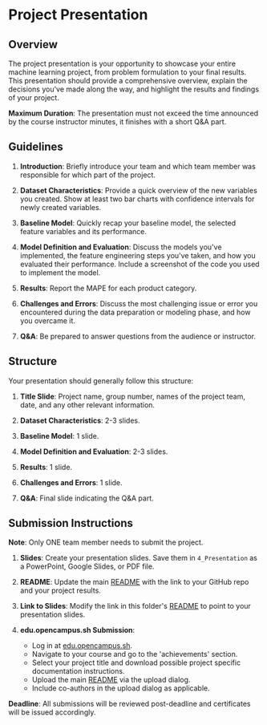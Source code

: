 # Project Presentation

## Overview

The project presentation is your opportunity to showcase your entire machine learning project, from problem formulation to your final results. This presentation should provide a comprehensive overview, explain the decisions you've made along the way, and highlight the results and findings of your project.

**Maximum Duration**: The presentation must not exceed the time announced by the course instructor minutes, it finishes with a short Q&A part.

## Guidelines

1. **Introduction**: Briefly introduce your team and which team member was responsible for which part of the project.

2. **Dataset Characteristics**: Provide a quick overview of the new variables you created. Show at least two bar charts with confidence intervals for newly created variables.

3. **Baseline Model**: Quickly recap your baseline model, the selected feature variables and its performance.

4. **Model Definition and Evaluation**: Discuss the models you've implemented, the feature engineering steps you've taken, and how you evaluated their performance. Include a screenshot of the code you used to implement the model.

5. **Results**: Report the MAPE for each product category.

6. **Challenges and Errors**: Discuss the most challenging issue or error you encountered during the data preparation or modeling phase, and how you overcame it.

7. **Q&A**: Be prepared to answer questions from the audience or instructor.

## Structure

Your presentation should generally follow this structure:

1. **Title Slide**: Project name, group number, names of the project team, date, and any other relevant information.

2. **Dataset Characteristics**: 2-3 slides.

3. **Baseline Model**: 1 slide.

4. **Model Definition and Evaluation**: 2-3 slides.

5. **Results**: 1 slide.

6. **Challenges and Errors**: 1 slide.

7. **Q&A**: Final slide indicating the Q&A part.

## Submission Instructions

**Note**: Only ONE team member needs to submit the project.

1. **Slides**: Create your presentation slides. Save them in `4_Presentation` as a PowerPoint, Google Slides, or PDF file.

2. **README**: Update the main [README](../README.md) with the link to your GitHub repo and your project results.

3. **Link to Slides**: Modify the link in this folder's [README](README.md) to point to your presentation slides.

4. **edu.opencampus.sh Submission**:

    - Log in at [edu.opencampus.sh](https://edu.opencampus.sh).
    - Navigate to your course and go to the 'achievements' section.
    - Select your project title and download possible project specific documentation instructions.
    - Upload the main [README](../README.md) via the upload dialog.
    - Include co-authors in the upload dialog as applicable.

**Deadline**: All submissions will be reviewed post-deadline and certificates will be issued accordingly.
